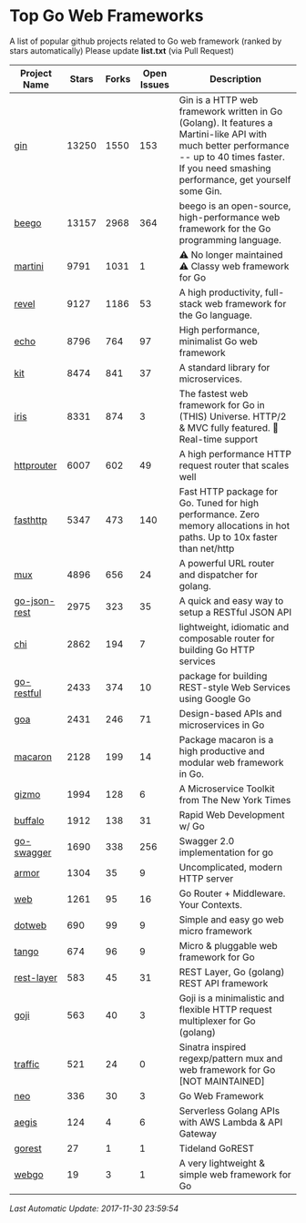 # Top Go Web Frameworks
A list of popular github projects related to Go web framework (ranked by stars automatically)
Please update **list.txt** (via Pull Request)

| Project Name | Stars | Forks | Open Issues | Description |
| ------------ | ----- | ----- | ----------- | ----------- |
| [gin](https://github.com/gin-gonic/gin) | 13250 | 1550 | 153 | Gin is a HTTP web framework written in Go (Golang). It features a Martini-like API with much better performance -- up to 40 times faster. If you need smashing performance, get yourself some Gin. |
| [beego](https://github.com/astaxie/beego) | 13157 | 2968 | 364 | beego is an open-source, high-performance web framework for the Go programming language. |
| [martini](https://github.com/go-martini/martini) | 9791 | 1031 | 1 | ⚠️ No longer maintained ⚠️  Classy web framework for Go |
| [revel](https://github.com/revel/revel) | 9127 | 1186 | 53 | A high productivity, full-stack web framework for the Go language. |
| [echo](https://github.com/labstack/echo) | 8796 | 764 | 97 | High performance, minimalist Go web framework |
| [kit](https://github.com/go-kit/kit) | 8474 | 841 | 37 | A standard library for microservices. |
| [iris](https://github.com/kataras/iris) | 8331 | 874 | 3 | The fastest web framework for Go in (THIS) Universe. HTTP/2 & MVC fully featured. :gift: Real-time support |
| [httprouter](https://github.com/julienschmidt/httprouter) | 6007 | 602 | 49 | A high performance HTTP request router that scales well |
| [fasthttp](https://github.com/valyala/fasthttp) | 5347 | 473 | 140 | Fast HTTP package for Go. Tuned for high performance. Zero memory allocations in hot paths. Up to 10x faster than net/http |
| [mux](https://github.com/gorilla/mux) | 4896 | 656 | 24 | A powerful URL router and dispatcher for golang. |
| [go-json-rest](https://github.com/ant0ine/go-json-rest) | 2975 | 323 | 35 | A quick and easy way to setup a RESTful JSON API |
| [chi](https://github.com/go-chi/chi) | 2862 | 194 | 7 | lightweight, idiomatic and composable router for building Go HTTP services |
| [go-restful](https://github.com/emicklei/go-restful) | 2433 | 374 | 10 | package for building REST-style Web Services using Google Go |
| [goa](https://github.com/goadesign/goa) | 2431 | 246 | 71 | Design-based APIs and microservices in Go |
| [macaron](https://github.com/go-macaron/macaron) | 2128 | 199 | 14 | Package macaron is a high productive and modular web framework in Go. |
| [gizmo](https://github.com/NYTimes/gizmo) | 1994 | 128 | 6 | A Microservice Toolkit from The New York Times |
| [buffalo](https://github.com/gobuffalo/buffalo) | 1912 | 138 | 31 | Rapid Web Development w/ Go |
| [go-swagger](https://github.com/go-swagger/go-swagger) | 1690 | 338 | 256 | Swagger 2.0 implementation for go |
| [armor](https://github.com/labstack/armor) | 1304 | 35 | 9 | Uncomplicated, modern HTTP server |
| [web](https://github.com/gocraft/web) | 1261 | 95 | 16 | Go Router + Middleware. Your Contexts. |
| [dotweb](https://github.com/devfeel/dotweb) | 690 | 99 | 9 | Simple and easy go web micro framework |
| [tango](https://github.com/lunny/tango) | 674 | 96 | 9 | Micro & pluggable web framework for Go |
| [rest-layer](https://github.com/rs/rest-layer) | 583 | 45 | 31 | REST Layer, Go (golang) REST API framework |
| [goji](https://github.com/goji/goji) | 563 | 40 | 3 | Goji is a minimalistic and flexible HTTP request multiplexer for Go (golang) |
| [traffic](https://github.com/pilu/traffic) | 521 | 24 | 0 | Sinatra inspired regexp/pattern mux and web framework for Go [NOT MAINTAINED] |
| [neo](https://github.com/ivpusic/neo) | 336 | 30 | 3 | Go Web Framework |
| [aegis](https://github.com/tmaiaroto/aegis) | 124 | 4 | 6 | Serverless Golang APIs with AWS Lambda & API Gateway |
| [gorest](https://github.com/tideland/gorest) | 27 | 1 | 1 | Tideland GoREST |
| [webgo](https://github.com/bnkamalesh/webgo) | 19 | 3 | 1 | A very lightweight & simple web framework for Go |

*Last Automatic Update: 2017-11-30 23:59:54*